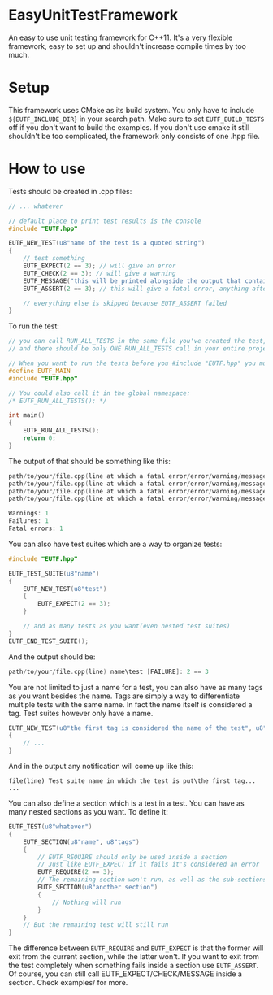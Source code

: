 # EasyUnitTestFramework
An easy to use unit testing framework for C++11.
It's a very flexible framework, easy to set up and shouldn't increase compile times by too much.
# Setup
This framework uses CMake as its build system. You only have to include ```${EUTF_INCLUDE_DIR}``` in your search path. Make sure to set ```EUTF_BUILD_TESTS``` off if you don't want to build the examples.
If you don't use cmake it still shouldn't be too complicated, the framework only consists of one .hpp file.
# How to use
Tests should be created in .cpp files:
```c++
// ... whatever

// default place to print test results is the console
#include "EUTF.hpp"

EUTF_NEW_TEST(u8"name of the test is a quoted string")
{
	// test something
	EUTF_EXPECT(2 == 3); // will give an error
	EUTF_CHECK(2 == 3); // will give a warning
	EUTF_MESSAGE("this will be printed alongside the output that contains the results of the tests");
	EUTF_ASSERT(2 == 3); // this will give a fatal error, anything after ASSERT that fails won't get executed, it will exit from the test

	// everything else is skipped because EUTF_ASSERT failed
}

```
To run the test:
```c++
// you can call RUN_ALL_TESTS in the same file you've created the test, however I strongly recommend you call it in your main.cpp(or however it's called) file since you may have tests across multiple .cpp files 
// and there should be only ONE RUN_ALL_TESTS call in your entire project

// When you want to run the tests before you #include "EUTF.hpp" you must write #define EUTF_MAIN 
#define EUTF_MAIN
#include "EUTF.hpp"

// You could also call it in the global namespace:
/* EUTF_RUN_ALL_TESTS(); */

int main()
{
	EUTF_RUN_ALL_TESTS();
	return 0;
}
```
The output of that should be something like this:
```c++
path/to/your/file.cpp(line at which a fatal error/error/warning/message occured) name of the test is a quoted string [FAILURE]: 2 == 3
path/to/your/file.cpp(line at which a fatal error/error/warning/message occured) name of the test is a quoted string [WARNING]: 2 == 3
path/to/your/file.cpp(line at which a fatal error/error/warning/message occured) name of the test is a quoted string [MESSAGE]: this will be printed alongside the output that contains the results of the tests
path/to/your/file.cpp(line at which a fatal error/error/warning/message occured) name of the test is a quoted string [FATAL]: 2 == 3

Warnings: 1
Failures: 1
Fatal errors: 1
```
You can also have test suites which are a way to organize tests:
```c++
#include "EUTF.hpp"

EUTF_TEST_SUITE(u8"name")
{
	EUTF_NEW_TEST(u8"test")
	{
		EUTF_EXPECT(2 == 3);
	}

	// and as many tests as you want(even nested test suites)
}
EUTF_END_TEST_SUITE();

```
And the output should be:
```c++
path/to/your/file.cpp(line) name\test [FAILURE]: 2 == 3
```
You are not limited to just a name for a test, you can also have as many tags as you want besides the name. Tags are simply a way to differentiate multiple tests with the same name. In fact the name itself is considered a tag. Test suites however only have a name. 
```c++
EUTF_NEW_TEST(u8"the first tag is considered the name of the test", u8"another tag", u8"and another one")
{
	// ...
}
```
And in the output any notification will come up like this:
```
file(line) Test suite name in which the test is put\the first tag... ...
```
You can also define a section which is a test in a test. You can have as many nested sections as you want. To define it:
```c++
EUTF_TEST(u8"whatever")
{
	EUTF_SECTION(u8"name", u8"tags")
	{
		// EUTF_REQUIRE should only be used inside a section
		// Just like EUTF_EXPECT if it fails it's considered an error
		EUTF_REQUIRE(2 == 3);
		// The remaining section won't run, as well as the sub-sections
		EUTF_SECTION(u8"another section")
		{
			// Nothing will run
		}
	}
	// But the remaining test will still run
}
```
The difference between ```EUTF_REQUIRE``` and ```EUTF_EXPECT``` is that the former will exit from the current section, while the latter won't. If you want to exit from the test completely when something fails inside a section use ```EUTF_ASSERT```. Of course, you can still call EUTF_EXPECT/CHECK/MESSAGE inside a section.
Check examples/ for more.
 
